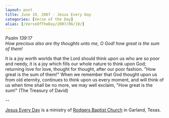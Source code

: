 ```yaml
---
layout: post
title: June 19, 2007 - Jesus Every Day
categories: [Verse of the Day]
alias: [/VerseOfTheDay/2007/06/19/]
---
```


_Psalm 139:17  
How precious also are thy thoughts unto me, O God! how great is the
sum of them!_

It is a joy worth worlds that the Lord should think upon us who are
so poor and needy, it is a joy which fills our whole nature to think
upon God; returning love for love, thought for thought, after our
poor fashion. "How great is the sum of them!" When we remember that
God thought upon us from old eternity, continues to think upon us
every moment, and will think of us when time shall be no more, we may
well exclaim, "How great is the sum!" (The Treasury of David)

 --

<a href=http://jesuseveryday.net>Jesus Every Day</a> is a ministry of <a href=http://rodgersbaptist.net>Rodgers Baptist Church</a> in Garland, Texas.
